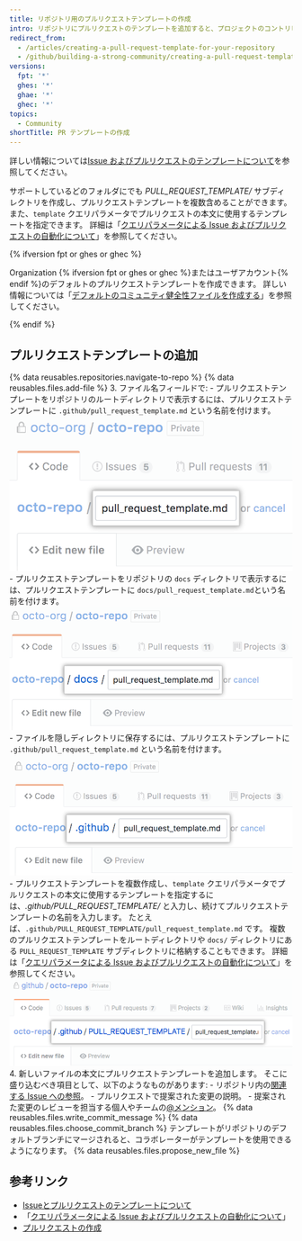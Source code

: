 ```yaml
---
title: リポジトリ用のプルリクエストテンプレートの作成
intro: リポジトリにプルリクエストのテンプレートを追加すると、プロジェクトのコントリビューターはプルリクエストの本体にテンプレートの内容を自動的に見ることになります。
redirect_from:
  - /articles/creating-a-pull-request-template-for-your-repository
  - /github/building-a-strong-community/creating-a-pull-request-template-for-your-repository
versions:
  fpt: '*'
  ghes: '*'
  ghae: '*'
  ghec: '*'
topics:
  - Community
shortTitle: PR テンプレートの作成
---
```


詳しい情報については[Issue およびプルリクエストのテンプレートについて](/articles/about-issue-and-pull-request-templates)を参照してください。

サポートしているどのフォルダにでも *PULL_REQUEST_TEMPLATE/* サブディレクトリを作成し、プルリクエストテンプレートを複数含めることができます。また、`template` クエリパラメータでプルリクエストの本文に使用するテンプレートを指定できます。 詳細は「[クエリパラメータによる Issue およびプルリクエストの自動化について](/articles/about-automation-for-issues-and-pull-requests-with-query-parameters)」を参照してください。

{% ifversion fpt or ghes or ghec %}

Organization {% ifversion fpt or ghes or ghec %}またはユーザアカウント{% endif %}のデフォルトのプルリクエストテンプレートを作成できます。 詳しい情報については「[デフォルトのコミュニティ健全性ファイルを作成する](/communities/setting-up-your-project-for-healthy-contributions/creating-a-default-community-health-file)」を参照してください。

{% endif %}

## プルリクエストテンプレートの追加

{% data reusables.repositories.navigate-to-repo %}
{% data reusables.files.add-file %}
3. ファイル名フィールドで:
    -  プルリクエストテンプレートをリポジトリのルートディレクトリで表示するには、プルリクエストテンプレートに `.github/pull_request_template.md` という名前を付けます。 ![ルートディレクトリの新しいプルリクエストテンプレート名](/assets/images/help/repository/pr-template-file-name.png)
    - プルリクエストテンプレートをリポジトリの `docs` ディレクトリで表示するには、プルリクエストテンプレートに `docs/pull_request_template.md`という名前を付けます。 ![docs ディレクトリの新しいプルリクエストテンプレート](/assets/images/help/repository/pr-template-file-name-docs.png)
    - ファイルを隠しディレクトリに保存するには、プルリクエストテンプレートに `.github/pull_request_template.md` という名前を付けます。 ![隠しディレクトリの新しいプルリクエストテンプレート](/assets/images/help/repository/pr-template-hidden-directory.png)
    - プルリクエストテンプレートを複数作成し、`template` クエリパラメータでプルリクエストの本文に使用するテンプレートを指定するには、*.github/PULL_REQUEST_TEMPLATE/* と入力し、続けてプルリクエストテンプレートの名前を入力します。 たとえば、`.github/PULL_REQUEST_TEMPLATE/pull_request_template.md` です。 複数のプルリクエストテンプレートをルートディレクトリや `docs/` ディレクトリにある `PULL_REQUEST_TEMPLATE` サブディレクトリに格納することもできます。 詳細は「[クエリパラメータによる Issue およびプルリクエストの自動化について](/articles/about-automation-for-issues-and-pull-requests-with-query-parameters)」を参照してください。 ![隠しディレクトリの複数の新しいプルリクエストテンプレート](/assets/images/help/repository/pr-template-multiple-hidden-directory.png)
4. 新しいファイルの本文にプルリクエストテンプレートを追加します。 そこに盛り込むべき項目として、以下のようなものがあります:
    - リポジトリ内の[関連する Issue への参照](/articles/basic-writing-and-formatting-syntax/#referencing-issues-and-pull-requests)。
    - プルリクエストで提案された変更の説明。
    - 提案された変更のレビューを担当する個人やチームの[@メンション](/articles/basic-writing-and-formatting-syntax/#mentioning-people-and-teams)。
{% data reusables.files.write_commit_message %}
{% data reusables.files.choose_commit_branch %} テンプレートがリポジトリのデフォルトブランチにマージされると、コラボレーターがテンプレートを使用できるようになります。
{% data reusables.files.propose_new_file %}

## 参考リンク

- [Issueとプルリクエストのテンプレートについて](/articles/about-issue-and-pull-request-templates)
- 「[クエリパラメータによる Issue およびプルリクエストの自動化について](/articles/about-automation-for-issues-and-pull-requests-with-query-parameters)」
- [プルリクエストの作成](/articles/creating-a-pull-request)
